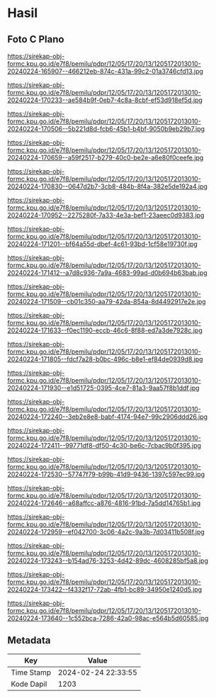 # Hasil

## Foto C Plano

https://sirekap-obj-formc.kpu.go.id/e7f8/pemilu/pdpr/12/05/17/20/13/1205172013010-20240224-165907--466212eb-874c-431a-99c2-01a3746cfd13.jpg

https://sirekap-obj-formc.kpu.go.id/e7f8/pemilu/pdpr/12/05/17/20/13/1205172013010-20240224-170233--ae584b9f-0eb7-4c8a-8cbf-ef53d918ef5d.jpg

https://sirekap-obj-formc.kpu.go.id/e7f8/pemilu/pdpr/12/05/17/20/13/1205172013010-20240224-170506--5b221d8d-fcb6-45b1-b4bf-9050b9eb29b7.jpg

https://sirekap-obj-formc.kpu.go.id/e7f8/pemilu/pdpr/12/05/17/20/13/1205172013010-20240224-170659--a59f2517-b279-40c0-be2e-a6e80f0ceefe.jpg

https://sirekap-obj-formc.kpu.go.id/e7f8/pemilu/pdpr/12/05/17/20/13/1205172013010-20240224-170830--0647d2b7-3cb8-484b-8f4a-382e5de192a4.jpg

https://sirekap-obj-formc.kpu.go.id/e7f8/pemilu/pdpr/12/05/17/20/13/1205172013010-20240224-170952--2275280f-7a33-4e3a-bef1-23aeec0d9383.jpg

https://sirekap-obj-formc.kpu.go.id/e7f8/pemilu/pdpr/12/05/17/20/13/1205172013010-20240224-171201--bf64a55d-dbef-4c61-93bd-1cf58e19730f.jpg

https://sirekap-obj-formc.kpu.go.id/e7f8/pemilu/pdpr/12/05/17/20/13/1205172013010-20240224-171412--a7d8c936-7a9a-4683-99ad-d0b694b63bab.jpg

https://sirekap-obj-formc.kpu.go.id/e7f8/pemilu/pdpr/12/05/17/20/13/1205172013010-20240224-171509--cb01c350-aa79-42da-854a-8d4492917e2e.jpg

https://sirekap-obj-formc.kpu.go.id/e7f8/pemilu/pdpr/12/05/17/20/13/1205172013010-20240224-171633--f0ec1190-eccb-46c6-8f88-ed7a3de7928c.jpg

https://sirekap-obj-formc.kpu.go.id/e7f8/pemilu/pdpr/12/05/17/20/13/1205172013010-20240224-171805--fdcf7a28-b0bc-496c-b8e1-ef84de0939d8.jpg

https://sirekap-obj-formc.kpu.go.id/e7f8/pemilu/pdpr/12/05/17/20/13/1205172013010-20240224-171930--e1d51725-0395-4ce7-81a3-9aa57f8b1ddf.jpg

https://sirekap-obj-formc.kpu.go.id/e7f8/pemilu/pdpr/12/05/17/20/13/1205172013010-20240224-172240--3eb2e8e8-babf-4174-94e7-99c2906ddd26.jpg

https://sirekap-obj-formc.kpu.go.id/e7f8/pemilu/pdpr/12/05/17/20/13/1205172013010-20240224-172411--99771df8-df50-4c30-be6c-7cbac9b0f395.jpg

https://sirekap-obj-formc.kpu.go.id/e7f8/pemilu/pdpr/12/05/17/20/13/1205172013010-20240224-172530--57747f79-b99b-41d9-9436-1397c597ec99.jpg

https://sirekap-obj-formc.kpu.go.id/e7f8/pemilu/pdpr/12/05/17/20/13/1205172013010-20240224-172646--a68affcc-a876-4816-91bd-7a5dd14765b1.jpg

https://sirekap-obj-formc.kpu.go.id/e7f8/pemilu/pdpr/12/05/17/20/13/1205172013010-20240224-172959--ef042700-3c06-4a2c-9a3b-7d03411b508f.jpg

https://sirekap-obj-formc.kpu.go.id/e7f8/pemilu/pdpr/12/05/17/20/13/1205172013010-20240224-173243--b154ad76-3253-4d42-89dc-4608285bf5a8.jpg

https://sirekap-obj-formc.kpu.go.id/e7f8/pemilu/pdpr/12/05/17/20/13/1205172013010-20240224-173422--f4332f17-72ab-4fb1-bc89-34950e1240d5.jpg

https://sirekap-obj-formc.kpu.go.id/e7f8/pemilu/pdpr/12/05/17/20/13/1205172013010-20240224-173640--1c552bca-7286-42a0-98ac-e564b5d60585.jpg


## Metadata

| Key        | Value               |
| ---------- | ------------------- |
| Time Stamp | 2024-02-24 22:33:55 |
| Kode Dapil | 1203                |



